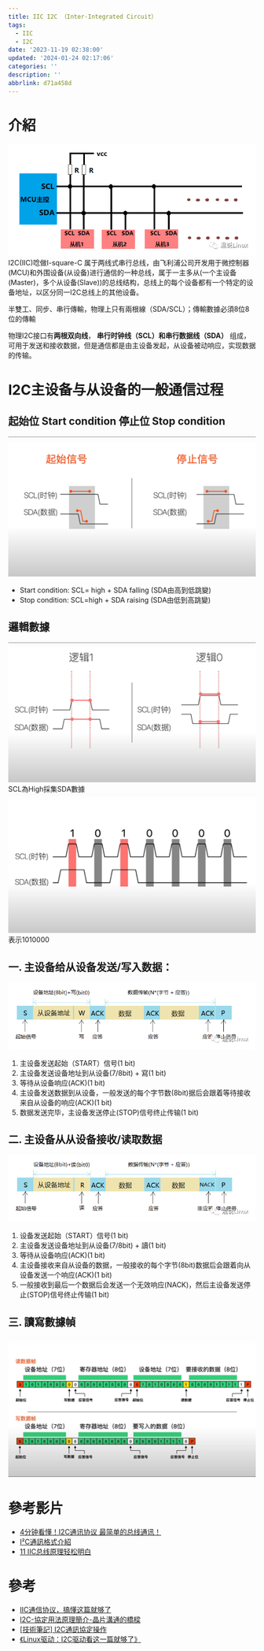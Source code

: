 ```yaml
---
title: IIC I2C （Inter-Integrated Circuit）
tags:
  - IIC
  - I2C
date: '2023-11-19 02:38:00'
updated: '2024-01-24 02:17:06'
categories: ''
description: ''
abbrlink: d71a458d
---
```

# 介紹
![](/images/20231119013103.png)
I2C(IIC)唸做I-square-C 属于两线式串行总线，由飞利浦公司开发用于微控制器(MCU)和外围设备(从设备)进行通信的一种总线，属于一主多从(一个主设备(Master)，多个从设备(Slave))的总线结构，总线上的每个设备都有一个特定的设备地址，以区分同一I2C总线上的其他设备。

半雙工、同步、串行傳輸，物理上只有兩根線（SDA/SCL）；傳輸數據必須8位8位的傳輸
 <!-- more -->
 
物理I2C接口有**两根双向线**， **串行时钟线（SCL）和串行数据线（SDA）** 组成，可用于发送和接收数据，但是通信都是由主设备发起，从设备被动响应，实现数据的传输。

# I2C主设备与从设备的一般通信过程
## 起始位 Start condition 停止位 Stop condition
![](/images/20231119013140.png)
* Start condition: SCL= high + SDA falling (SDA由高到低跳變)
* Stop condition: SCL=high + SDA raising (SDA由低到高跳變)

## 邏輯數據
![](/images/20231119013159.png)
SCL為High採集SDA數據
![](/images/20231119013218.png)
表示1010000  

## 一. 主设备给从设备发送/写入数据：
![](/images/20231119013233.png)
1. 主设备发送起始（START）信号(1 bit)
2. 主设备发送设备地址到从设备(7/8bit) + 寫(1 bit)
3. 等待从设备响应(ACK)(1 bit)
4. 主设备发送数据到从设备，一般发送的每个字节数(8bit)据后会跟着等待接收来自从设备的响应(ACK)(1 bit)
5. 数据发送完毕，主设备发送停止(STOP)信号终止传输(1 bit)

## 二. 主设备从从设备接收/读取数据
![](/images/20231119013244.png)
1. 设备发送起始（START）信号(1 bit)
2. 主设备发送设备地址到从设备(7/8bit) + 讀(1 bit)
3. 等待从设备响应(ACK)(1 bit)
4. 主设备接收来自从设备的数据，一般接收的每个字节(8bit)数据后会跟着向从设备发送一个响应(ACK)(1 bit)
5. 一般接收到最后一个数据后会发送一个无效响应(NACK)，然后主设备发送停止(STOP)信号终止传输(1 bit)

## 三. 讀寫數據幀
![](/images/20231119013257.png)

# 參考影片
* [4分钟看懂！I2C通讯协议 最简单的总线通讯！](https://www.youtube.com/watch?v=u62_Rjd5oMY)
* [I²C通訊格式介紹](https://www.youtube.com/watch?v=oPrfi_HCtjY)
* [11 IIC总线原理轻松明白](https://www.youtube.com/watch?v=FamlCPP2J4o)

# 參考
* [IIC通信协议，搞懂这篇就够了](https://zhuanlan.zhihu.com/p/503219395)
* [I2C-協定用法原理簡介-晶片溝通的橋樑](https://www.strongpilab.com/i2c-introduction/)
* [[技術筆記] I2C通訊協定操作](https://medium.com/weiting-tw/%E6%8A%80%E8%A1%93%E7%AD%86%E8%A8%98-i2c%E9%80%9A%E8%A8%8A%E5%8D%94%E5%AE%9A%E6%93%8D%E4%BD%9C-36d4dad0c9b3)
* [《Linux驱动：I2C驱动看这一篇就够了》](https://zhuanlan.zhihu.com/p/575318033)